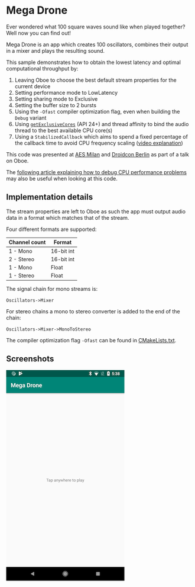 Mega Drone
==========
Ever wondered what 100 square waves sound like when played together? Well now you can find out! 

Mega Drone is an app which creates 100 oscillators, combines their output in a mixer and plays the resulting sound.

This sample demonstrates how to obtain the lowest latency and optimal computational throughput by:

1) Leaving Oboe to choose the best default stream properties for the current device
2) Setting performance mode to LowLatency
3) Setting sharing mode to Exclusive
4) Setting the buffer size to 2 bursts
5) Using the `-Ofast` compiler optimization flag, even when building the `Debug` variant
6) Using [`getExclusiveCores`](https://developer.android.com/reference/android/os/Process#getExclusiveCores()) (API 24+) and thread affinity to bind the audio thread to the best available CPU core(s)
7) Using a `StabilizedCallback` which aims to spend a fixed percentage of the callback time to avoid CPU frequency scaling ([video explanation](https://www.youtube.com/watch?v=C0BPXZIvG-Q&feature=youtu.be&t=1158))


This code was presented at [AES Milan](http://www.aes.org/events/144/) and [Droidcon Berlin](https://www.de.droidcon.com/) as part of a talk on Oboe.

The [following article explaining how to debug CPU performance problems](https://medium.com/@donturner/debugging-audio-glitches-on-android-ed10782f9c64) may also be useful when looking at this code.

Implementation details
---
The stream properties are left to Oboe as such the app must output audio data in a format which matches that of the stream. 

Four different formats are supported: 

|Channel count|Format|
|-------------|------|
|1 - Mono|16-bit int|
|2 - Stereo|16-bit int|
|1 - Mono|Float|
|1 - Stereo|Float|

The signal chain for mono streams is: 

    Oscillators->Mixer

For stereo chains a mono to stereo converter is added to the end of the chain: 

    Oscillators->Mixer->MonoToStereo
 
The compiler optimization flag `-Ofast` can be found in [CMakeLists.txt](CMakeLists.txt). 
 
Screenshots
-----------
![megadrone-screenshot](megadrone-screenshot.png)
